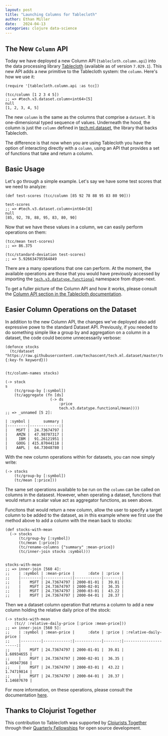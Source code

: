 ```yaml
---
layout: post
title: "Launching Columns for Tablecloth"
author: Ethan Miller
date:   2024-04-13
categories: clojure data-science
---
```


## The New `Column` API

Today we have deployed a new Column API (`tablecloth.column.api`) into
 the data processing library
 [Tablecloth](https://gitub.com/scicloj/tablecloth) (available as of
 version `7.029.1`). This new API adds a new primitive to the
 Tablecloth system: the `column`. Here's how we use it:

```
(require '[tablecloth.column.api :as tcc])

(tcc/column [1 2 3 4 5])
;; => #tech.v3.dataset.column<int64>[5]
null
[1, 2, 3, 4, 5]
```

The new `column` is the same as the columns that comprise a `dataset`.
It is one-dimensional typed sequence of values. Underneath the hood,
the column is just the `column` defined in
[tech.ml.dataset](https://techascent.github.io/tech.ml.dataset/tech.v3.dataset.column.html),
the library that backs Tablecloth.

The difference is that now when you are using Tablecloth you have the
option of interacting directly with a `column`, using an API that
provides a set of functions that take and return a column.

## Basic Usage

Let's go through a simple example. Let's say we have some test scores
that we need to analyze:

```
(def test-scores (tcc/column [85 92 78 88 95 83 80 90]))

test-scores
;; => #tech.v3.dataset.column<int64>[8]
null
[85, 92, 78, 88, 95, 83, 80, 90]
```

Now that we have these values in a column, we can easily perform
operations on them:

```
(tcc/mean test-scores)
;; => 86.375

(tcc/standard-deviation test-scores)
;; => 5.926634795564849
```

There are a many operations that one can perform. At the moment, the
available operations are those that you would have previously accessed
by importing the
[`tech.v3.datatype.functional`](https://cnuernber.github.io/dtype-next/tech.v3.datatype.functional.html)
namespace from dtype-next.

To get a fuller picture of the Column API and how it works, please
consult the [Column API section in the Tablecloth
documentation](https://scicloj.github.io/tablecloth/#column-api).

## Easier Column Operations on the Dataset

In addition to the new Column API, the changes we've deployed also add
expressive powe to the standard Dataset API. Previously, if you needed
to do something simple like a group by and aggregation on a column in
a dataset, the code could become unnecessarily verbose:

```
(defonce stocks
  (tc/dataset "https://raw.githubusercontent.com/techascent/tech.ml.dataset/master/test/data/stocks.csv" {:key-fn keyword}))


(tc/column-names stocks)

(-> stock
s
    (tc/group-by [:symbol])
    (tc/aggregate (fn [ds]
                    (-> ds
                        :price
                        tech.v3.datatype.functional/mean))))
;; => _unnamed [5 2]:

| :symbol |      summary |
|---------|-------------:|
|    MSFT |  24.73674797 |
|    AMZN |  47.98707317 |
|     IBM |  91.26121951 |
|    GOOG | 415.87044118 |
|    AAPL |  64.73048780 |
```

With the new column operations within for datasets, you can now simply write: 

```
(-> stocks
    (tc/group-by [:symbol])
    (tc/mean [:price]))
```

The same set operations available to be run on the `column` can be
called on columns in the datasest. However, when operating a dataset,
functions that would return a scalar value act as aggregator
functions, as seen above.

Funcitons that would return a new column, allow the user to specify a
target column to be added to the dataset, as in this example where we
first use the method above to add a column with the mean back to
stocks:

```
(def stocks-with-mean
  (-> stocks
      (tc/group-by [:symbol])
      (tc/mean [:price])
      (tc/rename-columns {"summary" :mean-price})
      (tc/inner-join stocks :symbol)))


stocks-with-mean
;; => inner-join [560 4]:
;;    | :symbol | :mean-price |      :date | :price |
;;    |---------|------------:|------------|-------:|
;;    |    MSFT | 24.73674797 | 2000-01-01 |  39.81 |
;;    |    MSFT | 24.73674797 | 2000-02-01 |  36.35 |
;;    |    MSFT | 24.73674797 | 2000-03-01 |  43.22 |
;;    |    MSFT | 24.73674797 | 2000-04-01 |  28.37 |
```
Then we a dataset column operation that returns a column to add a new column holding the relative daily price of the stock:

```
(-> stocks-with-mean
    (tc// :relative-daily-price [:price :mean-price]))
;; => inner-join [560 5]:
;;    | :symbol | :mean-price |      :date | :price | :relative-daily-price |
;;    |---------|------------:|------------|-------:|----------------------:|
;;    |    MSFT | 24.73674797 | 2000-01-01 |  39.81 |            1.60934655 |
;;    |    MSFT | 24.73674797 | 2000-02-01 |  36.35 |            1.46947368 |
;;    |    MSFT | 24.73674797 | 2000-03-01 |  43.22 |            1.74719814 |
;;    |    MSFT | 24.73674797 | 2000-04-01 |  28.37 |            1.14687670 |
```

For more information, on these operations, please consult the
documentation
[here](https://scicloj.github.io/tablecloth/pr-preview/pr-100/#column-operations).

## Thanks to Clojurist Together

This contribution to Tablecloth was supported by [Clojurists
Together](https://www.clojuriststogether.org) through their [Quarterly
Fellowships](https://www.clojuriststogether.org/open-source/) for open
source development.
